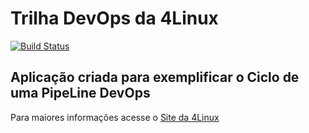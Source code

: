 # Trilha DevOps da 4Linux

<!-- Altere a Flag abaixo com sua URL do Travis -->
[![Build Status](https://travis-ci.org/stormsolution/DevOpsLab-HelloWorld.svg?branch=master)](https://travis-ci.org/stormsolution/DevOpsLab-HelloWorld)

## Aplicação criada para exemplificar o Ciclo de uma PipeLine DevOps


Para maiores informações acesse o [Site da 4Linux](https://www.4linux.com.br/cursos/devops)
